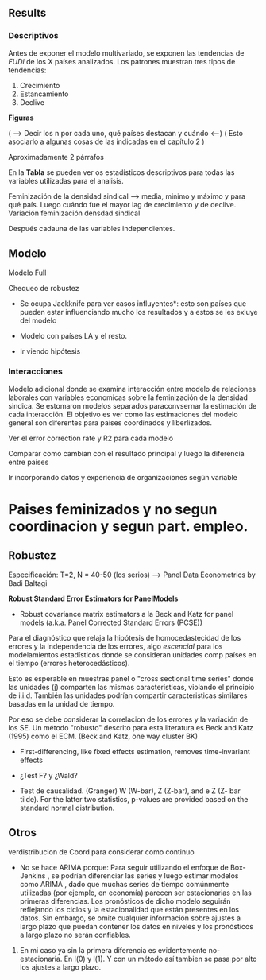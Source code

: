 ## Results

### Descriptivos

Antes de exponer el modelo multivariado, se exponen las tendencias de $FUDi$ de los X países analizados. Los patrones muestran  tres tipos de tendencias: 
1. Crecimiento 
2. Estancamiento
3. Declive

**Figuras**

( --> Decir los n por cada uno, qué países destacan y cuándo <--)
( Esto asociarlo a algunas cosas de las indicadas en el capítulo 2 )

Aproximadamente 2 párrafos


En la **Tabla** se pueden ver os estadísticos descriptivos para todas las variables utilizadas para el analisis. 

Feminización de la densidad sindical --> media, minimo y máximo y para qué país. Luego cuándo fue el mayor lag de crecimiento y de declive.
Variación feminización densdad sindical 

Después cadauna de las variables independientes. 


## Modelo

Modelo Full

Chequeo de robustez

- Se ocupa Jackknife para ver casos influyentes*: esto son países que pueden estar influenciando mucho los resultados y a estos se les exluye del modelo

- Modelo con países LA y el resto. 

- Ir viendo hipótesis


### Interacciones

Modelo adicional donde se examina interacción entre modelo de relaciones laborales con variables economicas sobre la feminización de la densidad sindica. Se estomaron modelos separados paraconvsernar la estimación de cada interacción. El objetivo es ver como las estimaciones del modelo general son diferentes para países coordinados y liberlizados. 

Ver el error correction rate y R2 para cada modelo

Comparar como cambian con el resultado principal y luego la diferencia entre países

Ir incorporando datos y experiencia de organizaciones según variable 

# Paises feminizados y no segun coordinacion y segun part. empleo.

## Robustez

Especificación: T=2, N = 40-50 (los serios) --> Panel Data Econometrics by Badi Baltagi

**Robust Standard Error Estimators for PanelModels**

- Robust covariance matrix estimators a la Beck and Katz for panel models (a.k.a. Panel Corrected Standard Errors (PCSE))

Para el diagnóstico que relaja la hipótesis de homocedastecidad de los errores y la independencia de los errores, algo *escencial* para los modelamientos estadísticos donde se consideran unidades comp países en el tiempo (errores heterocedásticos). 

Esto es esperable en muestras panel o "cross sectional time series" donde las unidades (j) comparten las mismas caracteristicas, violando el principio de i.i.d. También las unidades podrían compartir caracteristicas similares basadas en la unidad de tiempo. 

Por eso se debe considerar la correlacion de los errores y la variación de los SE. Un método "robusto" descrito para esta literatura es Beck and Katz (1995) como el ECM.
(Beck and Katz, one way cluster BK)

- First-differencing, like fixed effects estimation, removes time-invariant effects


- ¿Test F? y ¿Wald?

- Test de causalidad. (Granger)
W (W-bar),  Z (Z-bar), and e Z (Z-
bar tilde). For the latter two statistics, p-values are provided based on the standard normal distribution.

## Otros
verdistribucion de Coord para considerar como continuo

- No se hace ARIMA porque: Para seguir utilizando el enfoque de Box-Jenkins , se podrían diferenciar las series y luego estimar modelos como ARIMA , dado que muchas series de tiempo comúnmente utilizadas (por ejemplo, en economía) parecen ser estacionarias en las primeras diferencias. Los pronósticos de dicho modelo seguirán reflejando los ciclos y la estacionalidad que están presentes en los datos. Sin embargo, se omite cualquier información sobre ajustes a largo plazo que puedan contener los datos en niveles y los pronósticos a largo plazo no serán confiables. 

1) En mi caso ya sin la primera diferencia es evidentemente no-estacionaria. En l(0) y l(1). Y con un método así tambien se pasa por alto los ajustes a largo plazo. 

